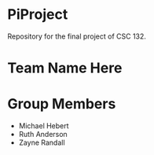 # PiProject
Repository for the final project of CSC 132.

# Team Name Here

# Group Members
- Michael Hebert
- Ruth Anderson
- Zayne Randall
